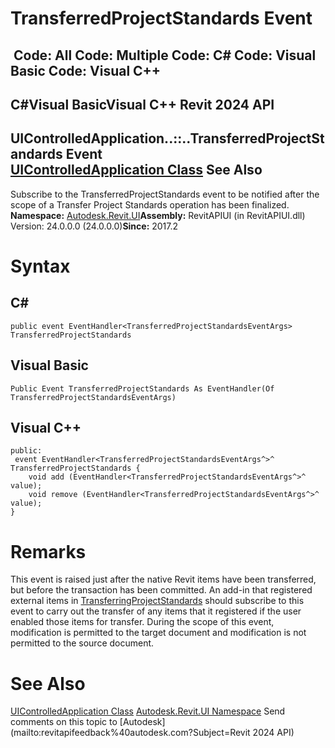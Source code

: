 # TransferredProjectStandards Event

﻿
 Code: All Code: Multiple Code: C# Code: Visual Basic Code: Visual C++   
---  
C#Visual BasicVisual C++
Revit 2024 API  
---  
UIControlledApplication..::..TransferredProjectStandards Event  
[UIControlledApplication Class](4638c568-a118-1d57-ceed-a57595202644.md "UIControlledApplication Class") See Also  
---  
Subscribe to the TransferredProjectStandards event to be notified after the scope of a Transfer Project Standards operation has been finalized. 
**Namespace:** [Autodesk.Revit.UI](e86fd90a-8957-02a6-da7f-ced248966e3e.md "Autodesk.Revit.UI Namespace")**Assembly:** RevitAPIUI (in RevitAPIUI.dll) Version: 24.0.0.0 (24.0.0.0)**Since:** 2017.2 
# Syntax
C#  
---  
```text
public event EventHandler<TransferredProjectStandardsEventArgs> TransferredProjectStandards
```
  
Visual Basic  
---  
```text
Public Event TransferredProjectStandards As EventHandler(Of TransferredProjectStandardsEventArgs)
```
  
Visual C++  
---  
```text
public:
 event EventHandler<TransferredProjectStandardsEventArgs^>^ TransferredProjectStandards {
	void add (EventHandler<TransferredProjectStandardsEventArgs^>^ value);
	void remove (EventHandler<TransferredProjectStandardsEventArgs^>^ value);
}
```
  
# Remarks
This event is raised just after the native Revit items have been transferred, but before the transaction has been committed. An add-in that registered external items in [TransferringProjectStandards](a7326050-7532-df52-a54a-8acd66a2a8a3.md "TransferringProjectStandards Event") should subscribe to this event to carry out the transfer of any items that it registered if the user enabled those items for transfer. During the scope of this event, modification is permitted to the target document and modification is not permitted to the source document.
# See Also
[UIControlledApplication Class](4638c568-a118-1d57-ceed-a57595202644.md "UIControlledApplication Class")
[Autodesk.Revit.UI Namespace](e86fd90a-8957-02a6-da7f-ced248966e3e.md "Autodesk.Revit.UI Namespace")
Send comments on this topic to [Autodesk](mailto:revitapifeedback%40autodesk.com?Subject=Revit 2024 API)